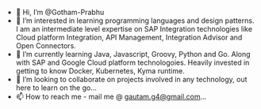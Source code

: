 - 👋 Hi, I’m @Gotham-Prabhu
- 👀 I’m interested in learning programming languages and design patterns. I am an intermediate level expertise on SAP Integration technologies like Cloud platform Integration, API Management, Integration Advisor and Open Connectors.
- 🌱 I’m currently learning Java, Javascript, Groovy, Python and Go. Along with SAP and Google Cloud platform technologoies. Heavily invested in getting to know Docker, Kubernetes, Kyma runtime.
- 💞️ I’m looking to collaborate on projects involved in any technology, out here to learn on the go...
- 📫 How to reach me - mail me @ gautam.g4@gmail.com...

<!---
Gotham-Prabhu/Gotham-Prabhu is a ✨ special ✨ repository because its `README.md` (this file) appears on your GitHub profile.
You can click the Preview link to take a look at your changes.
--->
